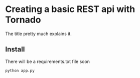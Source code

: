 # Creating a basic REST api with Tornado

The title pretty much explains it.


## Install

There will be a requirements.txt file soon

`python app.py`
